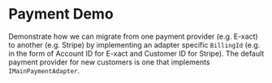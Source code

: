 # Payment Demo
Demonstrate how we can migrate from one payment provider (e.g. E-xact) to another (e.g. Stripe) by implementing an adapter specific `BillingId` (e.g. in the form of Account ID for E-xact and Customer ID for Stripe). The  default payment provider for new customers is one that implements `IMainPaymentAdapter`.